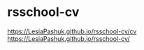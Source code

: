 # rsschool-cv
https://LesiaPashuk.github.io/rsschool-cv/cv
https://LesiaPashuk.github.io/rsschool-cv/